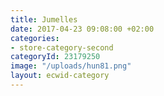 ```yaml
---
title: Jumelles
date: 2017-04-23 09:08:00 +02:00
categories:
- store-category-second
categoryId: 23179250
image: "/uploads/hun81.png"
layout: ecwid-category
---
```


